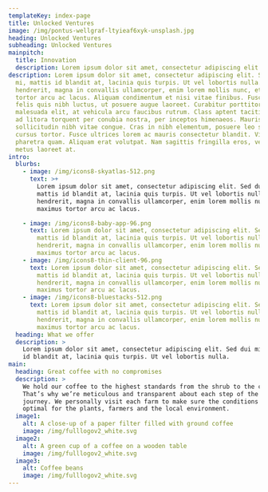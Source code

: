 ```yaml
---
templateKey: index-page
title: Unlocked Ventures
image: /img/pontus-wellgraf-ltyieaf6xyk-unsplash.jpg
heading: Unlocked Ventures
subheading: Unlocked Ventures
mainpitch:
  title: Innovation
  description: Lorem ipsum dolor sit amet, consectetur adipiscing elit.
description: Lorem ipsum dolor sit amet, consectetur adipiscing elit. Sed dui
  mi, mattis id blandit at, lacinia quis turpis. Ut vel lobortis nulla. Duis
  hendrerit, magna in convallis ullamcorper, enim lorem mollis nunc, et maximus
  tortor arcu ac lacus. Aliquam condimentum et nisi vitae finibus. Fusce egestas
  felis quis nibh luctus, ut posuere augue laoreet. Curabitur porttitor
  malesuada elit, at vehicula arcu faucibus rutrum. Class aptent taciti sociosqu
  ad litora torquent per conubia nostra, per inceptos himenaeos. Mauris suscipit
  sollicitudin nibh vitae congue. Cras in nibh elementum, posuere leo sed,
  cursus tortor. Fusce ultrices lorem ac mauris consectetur blandit. Vivamus at
  pharetra quam. Aliquam erat volutpat. Nam sagittis fringilla eros, vel sodales
  metus laoreet at.
intro:
  blurbs:
    - image: /img/icons8-skyatlas-512.png
      text: >+
        Lorem ipsum dolor sit amet, consectetur adipiscing elit. Sed dui mi,
        mattis id blandit at, lacinia quis turpis. Ut vel lobortis nulla. Duis
        hendrerit, magna in convallis ullamcorper, enim lorem mollis nunc, et
        maximus tortor arcu ac lacus.

    - image: /img/icons8-baby-app-96.png
      text: Lorem ipsum dolor sit amet, consectetur adipiscing elit. Sed dui mi,
        mattis id blandit at, lacinia quis turpis. Ut vel lobortis nulla. Duis
        hendrerit, magna in convallis ullamcorper, enim lorem mollis nunc, et
        maximus tortor arcu ac lacus.
    - image: /img/icons8-thin-client-96.png
      text: Lorem ipsum dolor sit amet, consectetur adipiscing elit. Sed dui mi,
        mattis id blandit at, lacinia quis turpis. Ut vel lobortis nulla. Duis
        hendrerit, magna in convallis ullamcorper, enim lorem mollis nunc, et
        maximus tortor arcu ac lacus.
    - image: /img/icons8-bluestacks-512.png
      text: Lorem ipsum dolor sit amet, consectetur adipiscing elit. Sed dui mi,
        mattis id blandit at, lacinia quis turpis. Ut vel lobortis nulla. Duis
        hendrerit, magna in convallis ullamcorper, enim lorem mollis nunc, et
        maximus tortor arcu ac lacus.
  heading: What we offer
  description: >
    Lorem ipsum dolor sit amet, consectetur adipiscing elit. Sed dui mi, mattis
    id blandit at, lacinia quis turpis. Ut vel lobortis nulla.
main:
  heading: Great coffee with no compromises
  description: >
    We hold our coffee to the highest standards from the shrub to the cup.
    That’s why we’re meticulous and transparent about each step of the coffee’s
    journey. We personally visit each farm to make sure the conditions are
    optimal for the plants, farmers and the local environment.
  image1:
    alt: A close-up of a paper filter filled with ground coffee
    image: /img/fulllogov2_white.svg
  image2:
    alt: A green cup of a coffee on a wooden table
    image: /img/fulllogov2_white.svg
  image3:
    alt: Coffee beans
    image: /img/fulllogov2_white.svg
---
```

